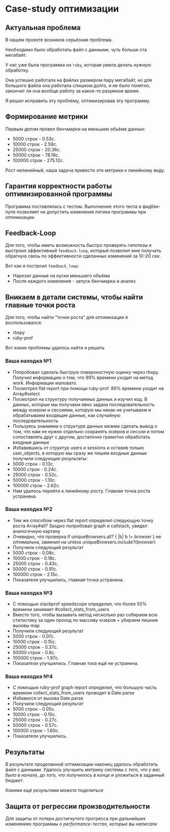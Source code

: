 # Case-study оптимизации

## Актуальная проблема
В нашем проекте возникла серьёзная проблема.

Необходимо было обработать файл с данными, чуть больше ста мегабайт.

У нас уже была программа на `ruby`, которая умела делать нужную обработку.

Она успешно работала на файлах размером пару мегабайт, но для большого файла она работала слишком долго, и не было понятно, закончит ли она вообще работу за какое-то разумное время.

Я решил исправить эту проблему, оптимизировав эту программу.

## Формирование метрики
Первым делом провел бенчмарки на меньшем объёме данных:

- 5000 строк - 0.53с.
- 10000 строк - 2.59с.
- 25000 строк - 20.36с.
- 50000 строк - 78.19с.
- 100000 строк - 275.12c.

Рост нелинейный, наша задача привести эти метрики к линейному виду.

## Гарантия корректности работы оптимизированной программы
Программа поставлялась с тестом. Выполнение этого теста в фидбек-лупе позволяет не допустить изменения логики программы при оптимизации.

## Feedback-Loop
Для того, чтобы иметь возможность быстро проверять гипотезы я выстроил эффективный `feedback-loop`, который позволил мне получать обратную связь по эффективности сделанных изменений за 10-20 сек.

Вот как я построил `feedback_loop`:
 - Нарезал данные на куски меньшего объёма
 - После каждого изменения - запуск бенчмарка и анализ

## Вникаем в детали системы, чтобы найти главные точки роста
Для того, чтобы найти "точки роста" для оптимизации я воспользовался:
 - rbspy
 - ruby-prof

Вот какие проблемы удалось найти и решить

### Ваша находка №1
- Попробовал сделать быструю поверхностную оценку через rbspy. Получил информацию о том, что 99% времени уходит на метод work. Информации маловато.
- Посмотрел flat report при помощи ruby-prof. 89% времени уходит на Array#select
- Посмотрел на структуру получаемых данных и изучил код. В данных, которые мы получаем явно задана последовательность между юзером и сессиями, которую мы никак не учитываем и обрабатываем входящие данные, как случайную последовательность
- Пользуясь знаниями о структуре данных можем сделать вывод о том, что нам не нужно отдельно сохранять юзеров и сессии и потом сопоставлять друг с другом, достаточно грамотно обработать входные данные
- Избавившись от структур users и sessions и оставив только user_objects, в которую мы сразу же пишем входные данные получили следующие результаты:
- 5000 строк - 0.13с.
- 10000 строк - 0.24с.
- 25000 строк - 0.52c.
- 50000 строк - 1.10c.
- 100000 строк - 2.62c.
- Нам удалось перейти к линейному росту. Главная точка роста устранена.

### Ваша находка №2
- Тем же способом через flat report определил следующую точку роста Array#all? Заодно попробовал graph и callstack, увидел аналогичную картину
- Очевидно, что проверка if uniqueBrowsers.all? { |b| b != browser } не оптимальна, заменил на unless uniqueBrowsers.include?(browser)
- Получили следующий результат
- 5000 строк - 0.08с.
- 10000 строк - 0.18с.
- 25000 строк - 0.43c.
- 50000 строк - 0.91c.
- 100000 строк - 2.15c.
- Показатели улучшились, главная точка устранена.

### Ваша находка №3
- С помощью stackprof speedscope определил, что более 50% времени занимает #collect_stats_from_users
- Вместо того, чтобы вызывать метод несколько раз собираем всю статистику за один проход по массиву юзеров + убираем лишние вызовы map
- Получили следующий результат
- 5000 строк - 0.07с.
- 10000 строк - 0.15с.
- 25000 строк - 0.37c.
- 50000 строк - 0.8c.
- 100000 строк - 1.97c.
- Показатели улучшились. Главная тока ещё не устранена.

### Ваша находка №4
- С помощью ruby-prof graph report определил, что большую часть времени collect_stats_from_users проводит в Date.parse
- Избавился от вызова Date.parse
- Получили следующий результат
- 5000 строк - 0.05с.
- 10000 строк - 0.10с.
- 25000 строк - 0.27c.
- 50000 строк - 0.57c.
- 100000 строк - 1.60c.
- Показатели улучшились.

## Результаты
В результате проделанной оптимизации наконец удалось обработать файл с данными.
Удалось улучшить метрику системы с *того, что у вас было в начале, до того, что получилось в конце* и уложиться в заданный бюджет.

*Какими ещё результами можете поделиться*

## Защита от регрессии производительности
Для защиты от потери достигнутого прогресса при дальнейших изменениях программы *о performance-тестах, которые вы написали*

